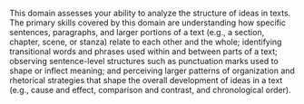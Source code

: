 This domain assesses your ability to analyze the structure of ideas in texts. The primary skills covered by this domain are understanding how specific sentences, paragraphs, and larger portions of a text (e.g., a section, chapter, scene, or stanza) relate to each other and the whole; identifying transitional words and phrases used within and between parts of a text; observing sentence-level structures such as punctuation marks used to shape or inflect meaning; and perceiving larger patterns of organization and rhetorical strategies that shape the overall development of ideas in a text (e.g., cause and effect, comparison and contrast, and chronological order).
